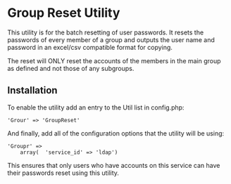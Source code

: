 Group Reset Utility
==================
This utility is for the batch resetting of user passwords. It resets the passwords of every member of a group and outputs the user name and password in an excel/csv compatible format for copying. 

The reset will ONLY reset the accounts of the members in the main group as defined and not those of any subgroups.


Installation
------------

To enable the utility add an entry to the Util list in config.php:

    'Grour' => 'GroupReset'

And finally, add all of the configuration options that the utility will be using:

    'Groupr' => 
        array(  'service_id' => 'ldap')
This ensures that only users who have accounts on this service can have their passwords reset using this utility.

